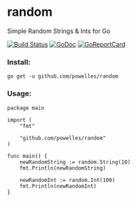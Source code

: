 # random
Simple Random Strings &amp; Ints for Go

[![Build Status](https://travis-ci.org/powelles/random.svg?branch=master)](https://travis-ci.org/powelles/random)
[![GoDoc](https://godoc.org/github.com/powelles/random?status.svg)](http://godoc.org/github.com/powelles/random)
[![GoReportCard](https://img.shields.io/badge/go_report-A+-brightgreen.svg)](http://goreportcard.com/report/powelles/random)

### Install:

    go get -u github.com/powelles/random

### Usage:

    package main

    import (
        "fmt"

        "github.com/powelles/random"
    )

    func main() {
        newRandomString := random.String(10)
        fmt.Println(newRandomString)

        newRandomInt := random.Int(100)
        fmt.Println(newRandomInt)
    }
